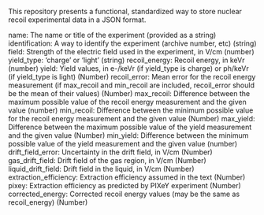 This repository presents a functional, standardized way to store nuclear recoil experimental data in a JSON format.

name: The name or title of the experiment	(provided as a string)
identification:	A way to identify the experiment (archive number, etc)	(string)
field:	Strength of the electric field used in the experiment, in V/cm	(number)
yield_type:	‘charge’ or ‘light’	(string)
recoil_energy:	Recoil energy, in keVr	(number)
yield:	Yield values, in e-/keVr (if yield_type is charge) or ph/keVr (if yield_type is light)	(Number)
recoil_error:	Mean error for the recoil energy measurement (if max_recoil and min_recoil are included, recoil_error should be the mean of their values)	(Number)
max_recoil:	Difference between the maximum possible value of the recoil energy measurement and the given value (number)
min_recoil:	Difference between the minimum possible value for the recoil energy measurement and the given value	(Number)
max_yield:	Difference between the maximum possible value of the yield measurement and the given value	(Number)
min_yield:	Difference between the minimum possible value of the yield measurement and the given value	(number)
drift_field_error:	Uncertainty in the drift field, in V/cm	(Number)
gas_drift_field:	Drift field of the gas region, in V/cm (Number)
liquid_drift_field:	Drift field in the liquid, in V/cm	(Number)
extraction_efficiency:	Extraction efficiency assumed in the text	(Number)
pixey:	Extraction efficiency as predicted by PIXeY experiment	(Number)
corrected_energy:	Corrected recoil energy values (may be the same as recoil_energy)	(Number)
